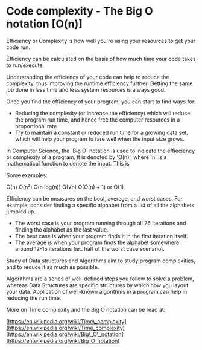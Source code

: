 # Code complexity - The Big O notation [O(n)]

<!--more-->
Efficiency or Complexity is how well you're using your resources to get your code run.

Efficiency can be calculated on the basis of how much time your code takes to run/execute.

Understanding the efficiency of your code can help to reduce the complexity, thus improving the runtime efficiency further. Getting the same job done in less time and less system resources is always good.

Once you find the efficiency of your program, you can start to find ways for:

- Reducing the complexity (or increase the efficiency) which will reduce the program run time, and hence free the computer resources in a proportional rate.
- Try to maintain a constant or reduced run time for a growing data set, which will help your program to fare well when the input size grows.

In Computer Science, the \`Big O\` notation is used to indicate the effieciency or complexity of a program. It is denoted by 'O(n)', where 'n' is a mathematical function to denote the input. This is

Some examples:

O(n) O(n³) O(n log(n)) O(√n) O(O(n) + 1) or O(1)

Efficiency can be measures on the best, average, and worst cases. For example, consider finding a specific alphabet from a list of all the alphabets jumbled up.

- The worst case is your program running through all 26 iterations and finding the alphabet as the last value.
- The best case is when your program finds it in the first iteration itself.
- The average is when your program finds the alphabet somewhere around 12-15 iterations (ie.. half of the worst case scenario).

Study of Data structures and Algorithms aim to study program complexities, and to reduce it as much as possible.

Algorithms are a series of well-defined steps you follow to solve a problem, whereas Data Structures are specific structures by which how you layout your data. Application of well-known algorithms in a program can help in reducing the run time.

More on Time complexity and the Big O notation can be read at:

[https://en.wikipedia.org/wiki/Time\_complexity](https://en.wikipedia.org/wiki/Time_complexity) [https://en.wikipedia.org/wiki/Big\_O\_notation](https://en.wikipedia.org/wiki/Big_O_notation)

